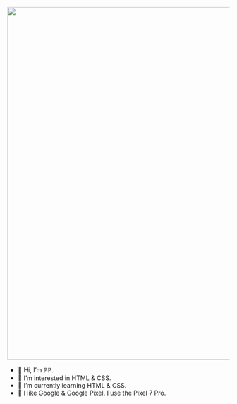 <a href="https://pp-pixel.github.io/hp/" target="_blank"><img src="https://pp-pixel.github.io/images/SNS1.svg" width="800px"></a>  

  
- 👋 Hi, I’m ℙℙ.
- 👀 I’m interested in HTML & CSS.
- 🌱 I’m currently learning HTML & CSS.
- 💞️ I like Google & Google Pixel. I use the Pixel 7 Pro.

<!---
PP-Pixel/PP-Pixel is a ✨ special ✨ repository because its `README.md` (this file) appears on your GitHub profile.
You can click the Preview link to take a look at your changes.
--->
